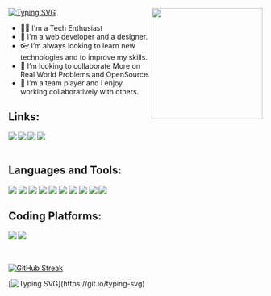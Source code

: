 [![Typing SVG](https://readme-typing-svg.herokuapp.com?color=FFFF&size=29&multiline=true&width=700&lines=Welcome+To+Prashant's+Github+Profile)](https://git.io/typing-svg)<img src = "https://media.giphy.com/media/KEYMsj2LcXzfcTP5ii/giphy.gif" align = "right"  height="220px"></img>
<br>

- 🧑‍💻 I'm a Tech Enthusiast
- 🛜 I'm a web developer and a designer.
- 👓 I’m always looking to learn new technologies and to improve my skills.
- 👋 I’m looking to collaborate More on Real World Problems and OpenSource.
- 🤝 I'm a team player and I enjoy working collaboratively with others.

## Links:
<a href="https://www.youtube.com" target="_blank">
  <img align="left" src="https://img.shields.io/badge/my_portfolio-000?style=for-the-badge&logo=ko-fi&logoColor=white"/>
  </a>
<a href="https://www.linkedin.com/in/prashant-yadav-9b5975226/" target="_blank" >
  <img align="left"  src="https://img.shields.io/badge/LinkedIn-0077B5?style=for-the-badge&logo=linkedin&logoColor=white" />
  </a>
<a href="" target="_blank" >
    <img align="left" src="https://img.shields.io/badge/Twitter-1DA1F2?style=for-the-badge&logo=twitter&logoColor=white"/>
  </a>
<a href="https://www.instagram.com/prashant_yadav0102/" target="_blank">
    <img align="left"  src="https://img.shields.io/badge/Instagram-E4405F?style=for-the-badge&logo=instagram&logoColor=white" />
  </a>

<br>

<br>

 ## Languages and Tools:
 ![](https://img.shields.io/badge/HTML5-E34F26?style=for-the-badge&logo=html5&logoColor=white) 
 ![](https://img.shields.io/badge/CSS-1572B6?style=for-the-badge&logo=css3&logoColor=white)
![](https://img.shields.io/badge/JavaScript-F7DF1E?style=for-the-badge&logo=javascript&logoColor=black)
![](https://img.shields.io/badge/Node.js-339933?style=for-the-badge&logo=nodedotjs&logoColor=white)
![](https://img.shields.io/badge/React-0078D4?style=for-the-badge&logo=react%20studio%20code&logoColor=white)
![](https://img.shields.io/badge/C-00599C?style=for-the-badge&logo=c&logoColor=white)
![](https://img.shields.io/badge/Java-F7AF1E?style=for-the-badge&logo=java&logoColor=black)
![](https://img.shields.io/badge/C++-00599C?style=for-the-badge&logo=C++&logoColor=white)
![](https://img.shields.io/badge/GitHub-100000?style=for-the-badge&logo=github&logoColor=white)
![](https://img.shields.io/badge/Git-F05032?style=for-the-badge&logo=git&logoColor=white)
<br>

## Coding Platforms:
<a href="https://www.leetcode.com/ydavprashant/" target="_blank">
    <img align="left"  src="https://img.shields.io/badge/Leetcode-E4405F?style=for-the-badge&logo=leetcode&logoColor=white" />
  </a>
<a href="https://www.hackerrank.com/profile/ydvprashant0508//" target="_blank">
    <img align="left"  src="https://img.shields.io/badge/Hackerrank-E4405F?style=for-the-badge&logo=hackerrank&logoColor=white" />
  </a>
  
<br>

<br>

<br>

[![GitHub Streak](https://streak-stats.demolab.com/?user=YdvPrashant)](https://git.io/streak-stats)


[![Typing SVG](https://readme-typing-svg.herokuapp.com?color=FFFF&size=29&multiline=true&width=700&lines=B+y+e+!+!)](https://git.io/typing-svg)
